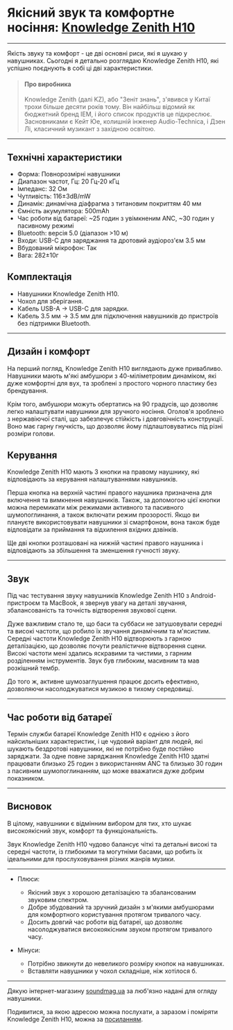 # Якісний звук та комфортне носіння: [Knowledge Zenith H10](https://soundmag.ua/uk/bezprovidni-navushniki-knowledge-zenith-h10-over-ear-headphone-anc-black.html 'Сторінка Knowledge Zenith H10 на soundmag.ua')

---

Якість звуку та комфорт - це дві основні риси, які я шукаю у навушниках. Сьогодні я детально розглядаю Knowledge Zenith H10, які успішно поєднують в собі ці дві характеристики.

> #### Про виробника
>
> Knowledge Zenith (далі KZ), або "Зеніт знань", з'явився у Китаї трохи більше десяти років тому. Він найбільш відомий як бюджетний бренд IEM, і його список продуктів це підкреслює. Засновниками є Кейт Юе, колишній інженер Audio-Technica, і Дзен Лі, класичний музикант з західною освітою.

---

## Технічні характеристики

- Форма: Повнорозмірні навушники
- Диапазон частот, Гц: 20 Гц-20 кГц
- Імпеданс: 32 Ом
- Чутливість: 116±3dB/mW
- Динамік: динамічна діафрагма з титановим покриттям 40 мм
- Ємність акумулятора: 500mAh
- Час роботи від батареї: ~25 годин з увімкненим ANC, ~30 годин у пасивному режимі
- Bluetooth: версія 5.0 (діапазон >10 м)
- Входи: USB-C для заряджання та дротовий аудіороз'єм 3.5 мм
- Вбудований мікрофон: Так
- Вага: 282±10г

## Комплектація

- Навушники Knowledge Zenith H10.
- Чохол для зберігання.
- Кабель USB-A -> USB-C для зарядки.
- Кабель 3.5 мм -> 3.5 мм для підключення навушників до пристроїв без підтримки Bluetooth.

---

## Дизайн і комфорт

На перший погляд, Knowledge Zenith H10 виглядають дуже привабливо. Навушники мають м'які амбушюри з 40-міліметровим динаміком, які дуже комфортні для вух, та зроблені з простого чорного пластику без брендування.

Крім того, амбушюри можуть обертатись на 90 градусів, що дозволяє легко налаштувати навушники для зручного носіння. Оголов'я зроблено з нержавіючої сталі, що забезпечує стійкість і довговічність конструкції. Воно має гарну гнучкість, що дозволяє йому підлаштовуватись під різні розміри голови.

## Керування

Knowledge Zenith H10 мають 3 кнопки на правому наушнику, які відповідають за керування налаштуваннями навушників.

Перша кнопка на верхній частині правого наушника призначена для включення та вимкнення навушників. Також, за допомогою цієї кнопки можна перемикати між режимами активного та пасивного шумопоглинання, а також включати режим прозорості. Якщо ви плануєте використовувати навушники зі смартфоном, вона також буде відповідати за приймання та відхилення вхідних дзвінків.

Ще дві кнопки розташовані на нижній частині правого наушника і відповідають за збільшення та зменшення гучності звуку.

---

## Звук

Під час тестування звуку навушників Knowledge Zenith H10 з Android-пристроєм та MacBook, я звернув увагу на деталі звучання, збалансованість та точність відтворення звукової сцени.

Дуже важливим стало те, що баси та суббаси не затушовували середні та високі частоти, що робило їх звучання динамічним та м'ясистим. Середні частоти Knowledge Zenith H10 відтворюють з гарною деталізацією, що дозволяє почути реалістичне відтворення сцени. Високі частоти мені здались яскравими та чистими, з гарним розділенням інструментів. Звук був глибоким, масивним та мав розкішний тембр.

До того ж, активне шумозаглушення працює досить ефективно, дозволяючи насолоджуватися музикою в тихому середовищі.

---

## Час роботи від батареї

Термін служби батареї Knowledge Zenith H10 є однією з його найсильніших характеристик, і це чудовий варіант для людей, які шукають бездротові навушники, які не потрібно буде постійно заряджати. За одне повне заряджання Knowledge Zenith H10 здатні працювати близько 25 годин з використанням ANC та близько 30 годин з пасивним шумопоглинанням, що може вважатися дуже добрим показником.

---

## Висновок

В цілому, навушники є відмінним вибором для тих, хто шукає високоякісний звук, комфорт та функціональність.

Звук Knowledge Zenith H10 чудово балансує чіткі та детальні високі та середні частоти, із глибокими та могутніми басами, що робить їх ідеальними для прослуховування різних жанрів музики.

---

- Плюси:

  - Якісний звук з хорошою деталізацією та збалансованим звуковим спектром.
  - Добре збудований та зручний дизайн з м'якими амбушюрами для комфортного користування протягом тривалого часу.
  - Досить довгий час роботи від батареї, що дозволяє насолоджуватися високоякісним звуком протягом тривалого часу.

- Мінуси:

  - Потрібно звикнути до невеликого розміру кнопок на навушниках.
  - Вставляти навушники у чохол складніше, ніж хотілося б.

---

Дякую інтернет-магазину [soundmag.ua](https://soundmag.ua) за люб'язно надані для огляду навушники.

Подивитися, за якою адресою можна послухати, а заразом і поміряти Knowledge Zenith H10, можна за [посиланням](https://soundmag.ua/uk/bezprovidni-navushniki-knowledge-zenith-h10-over-ear-headphone-anc-black.html).

